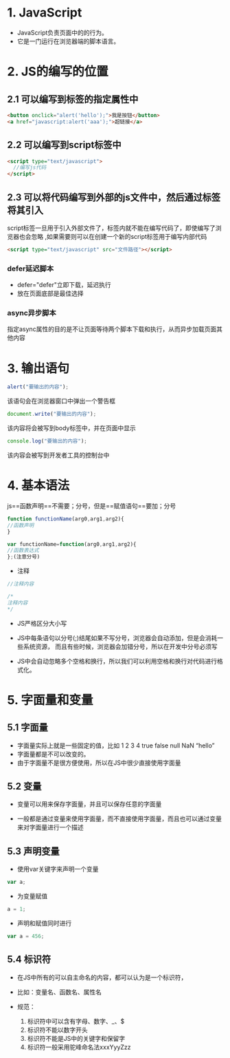 
# 1. JavaScript
- JavaScript负责页面中的的行为。
- 它是一门运行在浏览器端的脚本语言。

# 2. JS的编写的位置
## 2.1 可以编写到标签的指定属性中

```html
<button onclick="alert('hello');">我是按钮</button>  
<a href="javascript:alert('aaa');">超链接</a>
```
## 2.2 可以编写到script标签中

```html
<script type="text/javascript">  
  //编写js代码  
</script>
```
## 2.3 可以将代码编写到外部的js文件中，然后通过标签将其引入
script标签一旦用于引入外部文件了，标签内就不能在编写代码了，即使编写了浏览器也会忽略 ,如果需要则可以在创建一个新的script标签用于编写内部代码

```html
<script type="text/javascript" src="文件路径"></script>
```
### defer延迟脚本
- defer="defer"立即下载，延迟执行
- 放在页面底部是最佳选择

### async异步脚本
指定async属性的目的是不让页面等待两个脚本下载和执行，从而异步加载页面其他内容


# 3. 输出语句

```javascript
alert("要输出的内容");
```
该语句会在浏览器窗口中弹出一个警告框

```javascript
document.write("要输出的内容");
```
该内容将会被写到body标签中，并在页面中显示

```javascript
console.log("要输出的内容");
```
该内容会被写到开发者工具的控制台中


# 4. 基本语法
js==函数声明==不需要；分号，但是==赋值语句==要加；分号

```javascript
function functionName(arg0,arg1,arg2){  
//函数声明  
}  

var functionName=function(arg0,arg1,arg2){  
//函数表达式  
};(注意分号)
```
- 注释

```javascript
//注释内容

/*  
注释内容  
*/
```


- JS严格区分大小写

- JS中每条语句以分号(;)结尾如果不写分号，浏览器会自动添加，但是会消耗一些系统资源， 而且有些时候，浏览器会加错分号，所以在开发中分号必须写

- JS中会自动忽略多个空格和换行，所以我们可以利用空格和换行对代码进行格式化。



# 5. 字面量和变量

## 5.1 字面量
- 字面量实际上就是一些固定的值，比如 1 2 3 4 true false null NaN “hello”
- 字面量都是不可以改变的。
- 由于字面量不是很方便使用，所以在JS中很少直接使用字面量
 
## 5.2 变量

- 变量可以用来保存字面量，并且可以保存任意的字面量

- 一般都是通过变量来使用字面量，而不直接使用字面量，而且也可以通过变量来对字面量进行一个描述

## 5.3 声明变量
- 使用var关键字来声明一个变量
```javascript
var a;
```
- 为变量赋值
```javascript
a = 1;
```
- 声明和赋值同时进行
```javascript
var a = 456;
```
## 5.4 标识符

- 在JS中所有的可以自主命名的内容，都可以认为是一个标识符，
- 比如：变量名、函数名、属性名

- 规范：
    1. 标识符中可以含有字母、数字、_、$
    2. 标识符不能以数字开头
    3. 标识符不能是JS中的关键字和保留字
    4. 标识符一般采用驼峰命名法xxxYyyZzz

